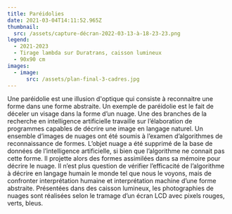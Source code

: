 ```yaml
---
title: Paréidolies
date: 2021-03-04T14:11:52.965Z
thumbnail:
  src: /assets/capture-décran-2022-03-13-à-18-23-23.png
legend:
  - 2021-2023
  - Tirage lambda sur Duratrans, caisson lumineux
  - 90x90 cm
images:
  - image:
      src: /assets/plan-final-3-cadres.jpg
---
```


Une paréidolie est une illusion d'optique qui consiste à reconnaitre une forme dans une forme abstraite. Un exemple de paréidolie est le fait de déceler un visage dans la forme d’un nuage. Une des branches de la recherche en intelligence artificielle travaille sur l’élaboration de programmes capables de décrire une image en langage naturel. Un ensemble d’images de nuages ont été soumis à l’examen d’algorithmes de reconnaissance de formes. L’objet nuage a été supprimé de la base de données de l’intelligence artificielle, si bien que l’algorithme ne connait pas cette forme. Il projette alors des formes assimilées dans sa mémoire pour décrire le nuage. Il n’est plus question de vérifier l’efficacité de l’algorithme à décrire en langage humain le monde tel que nous le voyons, mais de confronter interprétation humaine et interprétation machine d’une forme abstraite. Présentées dans des caisson lumineux, les photographies de nuages sont réalisées selon le tramage d’un écran LCD avec pixels rouges, verts, bleus.
